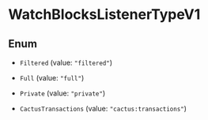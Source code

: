 

# WatchBlocksListenerTypeV1

## Enum


* `Filtered` (value: `"filtered"`)

* `Full` (value: `"full"`)

* `Private` (value: `"private"`)

* `CactusTransactions` (value: `"cactus:transactions"`)



